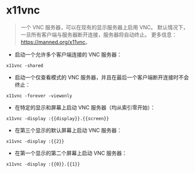 # x11vnc

> 一个 VNC 服务器，可以在现有的显示服务器上启用 VNC。
> 默认情况下，一旦所有客户端与服务器断开连接，服务器将自动终止。
> 更多信息：<https://manned.org/x11vnc>。

- 启动一个允许多个客户端连接的 VNC 服务器：

`x11vnc -shared`

- 启动一个仅查看模式的 VNC 服务器，并且在最后一个客户端断开连接时不会终止：

`x11vnc -forever -viewonly`

- 在特定的显示和屏幕上启动 VNC 服务器（均从索引零开始）：

`x11vnc -display :{{display}}.{{screen}}`

- 在第三个显示的默认屏幕上启动 VNC 服务器：

`x11vnc -display :{{2}}`

- 在第一个显示的第二个屏幕上启动 VNC 服务器：

`x11vnc -display :{{0}}.{{1}}`
